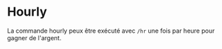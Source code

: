 # Hourly

La commande hourly peux être exécuté avec `/hr` une fois par heure pour gagner de l'argent.
